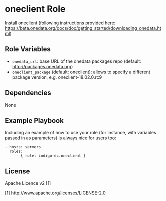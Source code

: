 oneclient Role
=========

Install oneclient 
(following instructions provided here: https://beta.onedata.org/docs/doc/getting_started/downloading_onedata.html)

Role Variables
--------------

- `onedata_url`: base URL of the onedata packages repo (default: http://packages.onedata.org)
- `oneclient_package` (default: oneclient): allows to specify a different package version, e.g. oneclient-18.02.0.rc9 

Dependencies
------------

None

Example Playbook
----------------

Including an example of how to use your role (for instance, with variables passed in as parameters) is always nice for users too:

    - hosts: servers
      roles:
         - { role: indigo-dc.oneclient }

License
-------

Apache Licence v2 [1]

[1] http://www.apache.org/licenses/LICENSE-2.0

